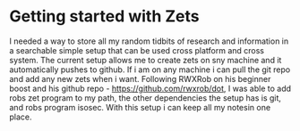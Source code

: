 # Getting started with Zets

I needed a way to store all my random tidbits of research and information in a searchable simple setup that can be used cross platform and cross system. The current setup allows me to create zets on sny machine and it automatically pushes to github. If i am on any machine i can pull the git repo and add any new zets when i want.
Following RWXRob on his beginner boost and his github repo - https://github.com/rwxrob/dot, I was able to add robs zet program to my path, the other dependencies the setup has is git, and robs program isosec. With this setup i can keep all my notesin one place.
